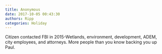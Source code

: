 ```yaml
---
title: Anonymous
date: 2017-10-05 00:43:30
authors: Ripp
categories: Holiday
---
```


 Citizen contacted FBI in 2015-Wetlands, environment, development, ADEM, city employees, and attorneys. 
More people than you know backing you up Paul.